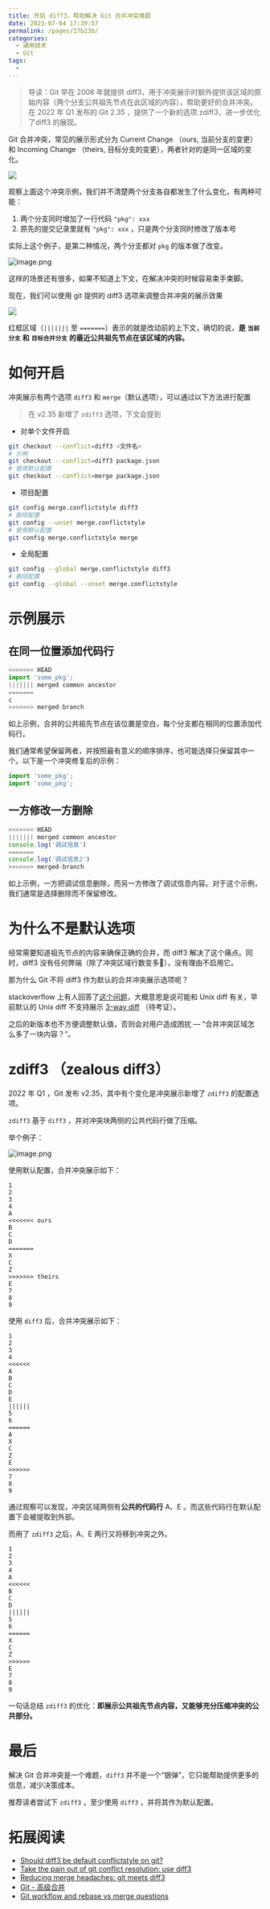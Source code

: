 ```yaml
---
title: 开启 diff3，帮助解决 Git 合并冲突难题
date: 2023-07-04 17:39:57
permalink: /pages/17b23b/
categories: 
  - 通用技术
  - Git
tags: 
  - 
---
```


> 导读：Git 早在 2008 年就提供 diff3，用于冲突展示时额外提供该区域的原始内容（两个分支公共祖先节点在此区域的内容），帮助更好的合并冲突。在 2022 年 Q1 发布的 Git 2.35 ，提供了一个新的选项 zdiff3，进一步优化了diff3 的展现。

<!-- more -->

Git 合并冲突，常见的展示形式分为 Current Change （ours, 当前分支的变更）和 Incoming Change （theirs, 目标分支的变更），两者针对的是同一区域的变化。

![](https://p3-juejin.byteimg.com/tos-cn-i-k3u1fbpfcp/a2bf447ca0184b89bfd406e2dbbf0ad8~tplv-k3u1fbpfcp-zoom-1.image)

观察上面这个冲突示例，我们并不清楚两个分支各自都发生了什么变化，有两种可能：

1.  两个分支同时增加了一行代码 `"pkg": xxx`
2.  原先的提交记录里就有 `"pkg": xxx` ，只是两个分支同时修改了版本号

实际上这个例子，是第二种情况，两个分支都对 `pkg` 的版本做了改变。


![image.png](https://p1-juejin.byteimg.com/tos-cn-i-k3u1fbpfcp/c00e584c06b242798612b02b474d769c~tplv-k3u1fbpfcp-watermark.image?)

  


这样的场景还有很多，如果不知道上下文，在解决冲突的时候容易束手束脚。

  


现在，我们可以使用 git 提供的 diff3 选项来调整合并冲突的展示效果

![](https://p3-juejin.byteimg.com/tos-cn-i-k3u1fbpfcp/69264ba7dc8745c4a2b5e6a8de45c52a~tplv-k3u1fbpfcp-zoom-1.image)

红框区域（`|||||||` 至 `=======`）表示的就是改动前的上下文，确切的说，**是** **`当前分支`** **和** **`目标合并分支`** **的最近公共祖先节点在该区域的内容。**

# 如何开启

冲突展示有两个选项 `diff3` 和 `merge`（默认选项），可以通过以下方法进行配置

> 在 v2.35 新增了 `zdiff3` 选项，下文会提到

  


-   对单个文件开启

```sh
git checkout --conflict=diff3 <文件名>
# 示例
git checkout --conflict=diff3 package.json
# 使用默认配置
git checkout --conflict=merge package.json
```

-   项目配置

```sh
git config merge.conflictstyle diff3
# 删除配置
git config --unset merge.conflictstyle
# 使用默认配置
git config merge.conflictstyle merge 
```

-   全局配置

```sh
git config --global merge.conflictstyle diff3
# 删除配置 
git config --global --unset merge.conflictstyle
```

# 示例展示

## 在同一位置添加代码行

```js
<<<<<<< HEAD
import 'some_pkg';
||||||| merged common ancestor
=======
c
>>>>>>> merged-branch
```

如上示例，合并的公共祖先节点在该位置是空白，每个分支都在相同的位置添加代码行。

我们通常希望保留两者，并按照最有意义的顺序排序，也可能选择只保留其中一个。以下是一个冲突修复后的示例：

```js
import 'some_pkg';
import 'some_pkg';
```

  


## 一方修改一方删除

```js
<<<<<<< HEAD
||||||| merged common ancestor
console.log('调试信息')
=======
console.log('调试信息2')
>>>>>>> merged-branch
```

如上示例，一方把调试信息删除，而另一方修改了调试信息内容。对于这个示例，我们通常是选择删除而不保留修改。

  


# 为什么不是默认选项

经常需要知道祖先节点的内容来确保正确的合并，而 diff3 解决了这个痛点。同时，diff3 没有任何弊端（除了冲突区域行数变多🌝），没有理由不启用它。

那为什么 Git 不将 diff3 作为默认的合并冲突展示选项呢？

stackoverflow 上有人回答了[这个问题](https://stackoverflow.com/questions/27417656/should-diff3-be-default-conflictstyle-on-git)，大概意思是说可能和 Unix diff 有关，早前默认的 Unix diff 不支持展示 [3-way diff](https://en.wikipedia.org/wiki/Diff3) （待考证）。

之后的新版本也不方便调整默认值，否则会对用户造成困扰 — “合并冲突区域怎么多了一块内容？”。

  


# zdiff3 （zealous diff3）

2022 年 Q1 ，Git 发布 v2.35，其中有个变化是冲突展示新增了 `zdiff3` 的配置选项。

`zdiff3` 基于 `diff3` ，并对冲突块两侧的公共代码行做了压缩。

举个例子：

![image.png](https://p9-juejin.byteimg.com/tos-cn-i-k3u1fbpfcp/25781a3793a14609a57956c677365716~tplv-k3u1fbpfcp-watermark.image?)


使用默认配置，合并冲突展示如下：

```
1
2
3
4
A
<<<<<<< ours
B
C
D
=======
X
C
Z
>>>>>>> theirs
E
7
8
9
```

使用 `diff3` 后，合并冲突展示如下：

```
1
2
3
4
<<<<<<
A
B
C
D
E
||||||
5
6
======
A
X
C
Z
E
>>>>>>
7
8
9
```

通过观察可以发现，冲突区域两侧有**公共的代码行** A、E 。而这些代码行在默认配置下会被提取到外部。

  


而用了 `zdiff3` 之后，A、E 两行又将移到冲突之外。

```
1
2
3
4
A
<<<<<<
B
C
D
||||||
5
6
======
X
C
Z
>>>>>>
E
7
8
9
```

一句话总结 `zdiff3` 的优化：**即展示公共祖先节点内容，又能够充分压缩冲突的公共部分。**

  


# 最后

解决 Git 合并冲突是一个难题，`diff3` 并不是一个“银弹”，它只能帮助提供更多的信息，减少决策成本。

  


推荐读者尝试下 `zdiff3` ，至少使用 `diff3` ，并将其作为默认配置。

  



# 拓展阅读

-   [Should diff3 be default conflictstyle on git?](https://stackoverflow.com/a/27417871)
-   [Take the pain out of git conflict resolution: use diff3](https://blog.nilbus.com/take-the-pain-out-of-git-conflict-resolution-use-diff3/)
-   [Reducing merge headaches: git meets diff3](https://psung.blogspot.com/2011/02/reducing-merge-headaches-git-meets.html)
-   [Git - 高级合并](https://git-scm.com/book/zh/v2/Git-%E5%B7%A5%E5%85%B7-%E9%AB%98%E7%BA%A7%E5%90%88%E5%B9%B6)
-   [Git workflow and rebase vs merge questions](https://stackoverflow.com/questions/457927/git-workflow-and-rebase-vs-merge-questions/11219380#11219380)